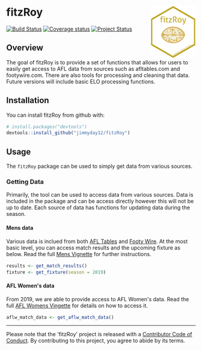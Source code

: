 
<!-- README.md is generated from README.Rmd. Please edit that file -->
fitzRoy <img src="man/figures/fitz_hex.png" align="right" width="120" height="139"/>
====================================================================================

[![Build Status](https://travis-ci.org/jimmyday12/fitzRoy.svg?branch=master)](https://travis-ci.org/jimmyday12/fitzRoy) [![Coverage status](https://codecov.io/gh/jimmyday12/FitzRoy/branch/master/graph/badge.svg)](https://codecov.io/github/jimmyday12/FitzRoy?branch=master) [![Project Status](http://www.repostatus.org/badges/latest/active.svg)](http://www.repostatus.org/#active) <!--[![packageversion](https://img.shields.io/badge/Package%20version-0.1.9-orange.svg?style=flat-square)](commits/master) --> <!--[![Last-changedate](https://img.shields.io/badge/last%20change-2019--01--09-yellowgreen.svg)](/commits/master) -->

Overview
--------

The goal of fitzRoy is to provide a set of functions that allows for users to easily get access to AFL data from sources such as afltables.com and footywire.com. There are also tools for processing and cleaning that data. Future versions will include basic ELO processing functions.

Installation
------------

You can install fitzRoy from github with:

``` r
# install.packages("devtools")
devtools::install_github("jimmyday12/fitzRoy")
```

Usage
-----

The `fitzRoy` package can be used to simply get data from various sources.

### Getting Data

Primarily, the tool can be used to access data from various sources. Data is included in the package and can be access directly however this will not be up to date. Each source of data has functions for updating data during the season.

#### Mens data

Various data is inclued from both [AFL Tables](afltables.com) and [Footy Wire](footywire.com). At the most basic level, you can access match results and the upcoming fixture as below. Read the full [Mens Vignette](https://jimmyday12.github.io/fitzRoy/articles/readme-vignette.html) for further instructions.

``` r
results <- get_match_results()
fixture <- get_fixture(season = 2019)
```

#### AFL Women's data

From 2019, we are able to provide access to AFL Women's data. Read the full [AFL Womens Vingette](https://jimmyday12.github.io/fitzRoy/articles/womens-stats.html) for details on how to access it.

``` r
aflw_match_data <- get_aflw_match_data()
```

------------------------------------------------------------------------

Please note that the 'fitzRoy' project is released with a [Contributor Code of Conduct](.github/CODE_OF_CONDUCT.md). By contributing to this project, you agree to abide by its terms.
